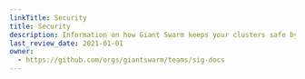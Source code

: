```yaml
---
linkTitle: Security
title: Security
description: Information on how Giant Swarm keeps your clusters safe by default, and what you can do in addition to secure access.
last_review_date: 2021-01-01
owner:
  - https://github.com/orgs/giantswarm/teams/sig-docs
---
```

